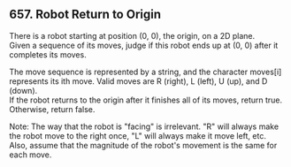 ## 657. Robot Return to Origin

There is a robot starting at position (0, 0), the origin, on a 2D plane.  
Given a sequence of its moves, judge if this robot ends up at (0, 0) after it completes its moves.  

The move sequence is represented by a string, and the character moves[i] represents its ith move. Valid moves are R (right), L (left), U (up), and D (down).  
If the robot returns to the origin after it finishes all of its moves, return true. Otherwise, return false.  

Note: The way that the robot is "facing" is irrelevant. "R" will always make the robot move to the right once, "L" will always make it move left, etc.  
Also, assume that the magnitude of the robot's movement is the same for each move.

